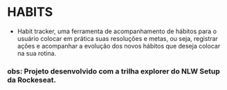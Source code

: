 # HABITS
- Habit tracker, uma ferramenta de acompanhamento de hábitos para o usuário colocar em prática suas resoluções e metas, 
ou seja, registrar ações e acompanhar a evolução dos novos hábitos que deseja colocar na sua rotina.

### obs: Projeto desenvolvido com a trilha explorer do NLW Setup da Rockeseat. 
